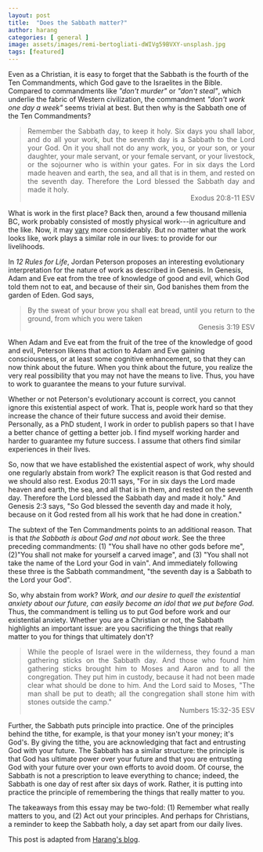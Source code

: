 ```yaml
---
layout: post
title:  "Does the Sabbath matter?"
author: harang
categories: [ general ]
image: assets/images/remi-bertogliati-dWIVg59BVXY-unsplash.jpg
tags: [featured]
---
```


Even as a Christian, it is easy to forget that the Sabbath is the fourth of the Ten Commandments, which God gave to the Israelites in the Bible. Compared to commandments like *"don't murder"* or *"don't steal"*, which underlie the fabric of Western civilization, the commandment *"don't work one day a week"* seems trivial at best. But then why is the Sabbath one of the Ten Commandments?

<blockquote style="text-align: justify;">
  Remember the Sabbath day, to keep it holy. Six days you shall labor, and do all your work, but the seventh day is a Sabbath to the Lord your God. On it you shall not do any work, you, or your son, or your daughter, your male servant, or your female servant, or your livestock, or the sojourner who is within your gates. For in six days the Lord made heaven and earth, the sea, and all that is in them, and rested on the seventh day. Therefore the Lord blessed the Sabbath day and made it holy.
  <div style="text-align: right;">Exodus 20:8-11 ESV</div>
</blockquote>

What is work in the first place? Back then, around a few thousand millenia BC, work probably consisted of mostly physical work---in agriculture and the like. Now, it may [vary](https://en.wikipedia.org/wiki/Economy_of_the_United_States_by_sector#Comparative_statistics) more considerably. But no matter what the work looks like, work plays a similar role in our lives: to provide for our livelihoods.

In *12 Rules for Life*, Jordan Peterson proposes an interesting evolutionary interpretation for the nature of work as described in Genesis. In Genesis, Adam and Eve eat from the tree of knowledge of good and evil, which God told them not to eat, and because of their sin, God banishes them from the garden of Eden. God says,

<blockquote style="text-align: justify;">
  By the sweat of your brow
  you shall eat bread,
  until you return to the ground,
  from which you were taken
  <div style="text-align: right;">Genesis 3:19 ESV</div>
</blockquote>

When Adam and Eve eat from the fruit of the tree of the knowledge of good and evil, Peterson likens that action to Adam and Eve gaining consciousness, or at least some cognitive enhancement, so that they can now think about the future. When you think about the future, you realize the very real possibility that you may not have the means to live. Thus, you have to work to guarantee the means to your future survival.

Whether or not Peterson's evolutionary account is correct, you cannot ignore this existential aspect of work. That is, people work hard so that they increase the chance of their future success and avoid their demise. Personally, as a PhD student, I work in order to publish papers so that I have a better chance of getting a better job. I find myself working harder and harder to guarantee my future success. I assume that others find similar experiences in their lives.

So, now that we have established the existential aspect of work, why should one regularly abstain from work? The explicit reason is that God rested and we should also rest. Exodus 20:11 says, "For in six days the Lord made heaven and earth, the sea, and all that is in them, and rested on the seventh day. Therefore the Lord blessed the Sabbath day and made it holy." And Genesis 2:3 says, "So God blessed the seventh day and made it holy, because on it God rested from all his work that he had done in creation."

The subtext of the Ten Commandments points to an additional reason. That is that *the Sabbath is about God and not about work*. See the three preceding commandments: (1) "You shall have no other gods before me", (2)"You shall not make for yourself a carved image", and (3) "You shall not take the name of the Lord your God in vain". And immediately following these three is the Sabbath commandment, "the seventh day is a Sabbath to the Lord your God".

So, why abstain from work? *Work, and our desire to quell the existential anxiety about our future, can easily become an idol that we put before God.* Thus, the commandment is telling us to put God before work and our existential anxiety. Whether you are a Christian or not, the Sabbath highlights an important issue: are you sacrificing the things that really matter to you for things that ultimately don't?

<blockquote style="text-align: justify;">
  While the people of Israel were in the wilderness, they found a man gathering sticks on the Sabbath day. And those who found him gathering sticks brought him to Moses and Aaron and to all the congregation. They put him in custody, because it had not been made clear what should be done to him. And the Lord said to Moses, "The man shall be put to death; all the congregation shall stone him with stones outside the camp."
  <div style="text-align: right;">Numbers 15:32-35 ESV</div>
</blockquote>

Further, the Sabbath puts principle into practice. One of the principles behind the tithe, for example, is that your money isn't your money; it's God's. By giving the tithe, you are acknowledging that fact and entrusting God with your future. The Sabbath has a similar structure: the principle is that God has ultimate power over your future and that you are entrusting God with your future over your own efforts to avoid doom. Of course, the Sabbath is not a prescription to leave everything to chance; indeed, the Sabbath is one day of rest after six days of work. Rather, it is putting into practice the principle of remembering the things that really matter to you.

The takeaways from this essay may be two-fold: (1) Remember what really matters to you, and (2) Act out your principles. And perhaps for Christians, a reminder to keep the Sabbath holy, a day set apart from our daily lives.

This post is adapted from [Harang's blog](https://harangju.com/blog/2020/sabbath/).
